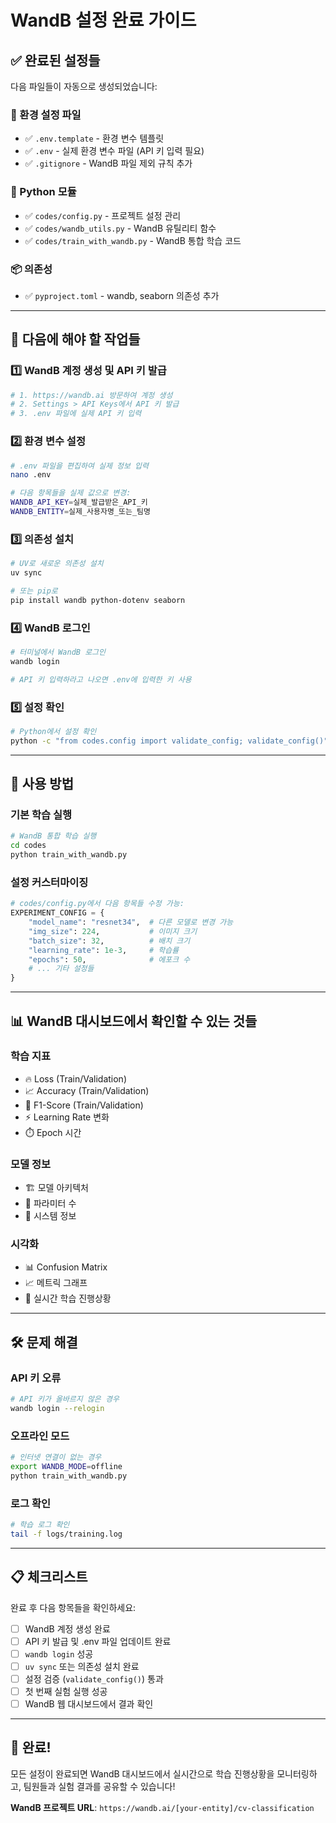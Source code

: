 # WandB 설정 완료 가이드

## ✅ 완료된 설정들

다음 파일들이 자동으로 생성되었습니다:

### 📁 환경 설정 파일
- ✅ `.env.template` - 환경 변수 템플릿
- ✅ `.env` - 실제 환경 변수 파일 (API 키 입력 필요)
- ✅ `.gitignore` - WandB 파일 제외 규칙 추가

### 🐍 Python 모듈
- ✅ `codes/config.py` - 프로젝트 설정 관리
- ✅ `codes/wandb_utils.py` - WandB 유틸리티 함수
- ✅ `codes/train_with_wandb.py` - WandB 통합 학습 코드

### 📦 의존성
- ✅ `pyproject.toml` - wandb, seaborn 의존성 추가

---

## 🔄 다음에 해야 할 작업들

### 1️⃣ WandB 계정 생성 및 API 키 발급
```bash
# 1. https://wandb.ai 방문하여 계정 생성
# 2. Settings > API Keys에서 API 키 발급
# 3. .env 파일에 실제 API 키 입력
```

### 2️⃣ 환경 변수 설정
```bash
# .env 파일을 편집하여 실제 정보 입력
nano .env

# 다음 항목들을 실제 값으로 변경:
WANDB_API_KEY=실제_발급받은_API_키
WANDB_ENTITY=실제_사용자명_또는_팀명
```

### 3️⃣ 의존성 설치
```bash
# UV로 새로운 의존성 설치
uv sync

# 또는 pip로
pip install wandb python-dotenv seaborn
```

### 4️⃣ WandB 로그인
```bash
# 터미널에서 WandB 로그인
wandb login

# API 키 입력하라고 나오면 .env에 입력한 키 사용
```

### 5️⃣ 설정 확인
```bash
# Python에서 설정 확인
python -c "from codes.config import validate_config; validate_config()"
```

---

## 🚀 사용 방법

### 기본 학습 실행
```bash
# WandB 통합 학습 실행
cd codes
python train_with_wandb.py
```

### 설정 커스터마이징
```python
# codes/config.py에서 다음 항목들 수정 가능:
EXPERIMENT_CONFIG = {
    "model_name": "resnet34",  # 다른 모델로 변경 가능
    "img_size": 224,           # 이미지 크기
    "batch_size": 32,          # 배치 크기
    "learning_rate": 1e-3,     # 학습률
    "epochs": 50,              # 에포크 수
    # ... 기타 설정들
}
```

---

## 📊 WandB 대시보드에서 확인할 수 있는 것들

### 학습 지표
- 🔥 Loss (Train/Validation)
- 📈 Accuracy (Train/Validation) 
- 🎯 F1-Score (Train/Validation)
- ⚡ Learning Rate 변화
- ⏱️ Epoch 시간

### 모델 정보
- 🏗️ 모델 아키텍처
- 🔢 파라미터 수
- 💾 시스템 정보

### 시각화
- 📊 Confusion Matrix
- 📈 메트릭 그래프
- 🔄 실시간 학습 진행상황

---

## 🛠️ 문제 해결

### API 키 오류
```bash
# API 키가 올바르지 않은 경우
wandb login --relogin
```

### 오프라인 모드
```bash
# 인터넷 연결이 없는 경우
export WANDB_MODE=offline
python train_with_wandb.py
```

### 로그 확인
```bash
# 학습 로그 확인
tail -f logs/training.log
```

---

## 📋 체크리스트

완료 후 다음 항목들을 확인하세요:

- [ ] WandB 계정 생성 완료
- [ ] API 키 발급 및 .env 파일 업데이트 완료
- [ ] `wandb login` 성공
- [ ] `uv sync` 또는 의존성 설치 완료
- [ ] 설정 검증 (`validate_config()`) 통과
- [ ] 첫 번째 실험 실행 성공
- [ ] WandB 웹 대시보드에서 결과 확인

---

## 🎉 완료!

모든 설정이 완료되면 WandB 대시보드에서 실시간으로 학습 진행상황을 모니터링하고, 팀원들과 실험 결과를 공유할 수 있습니다!

**WandB 프로젝트 URL**: `https://wandb.ai/[your-entity]/cv-classification`
